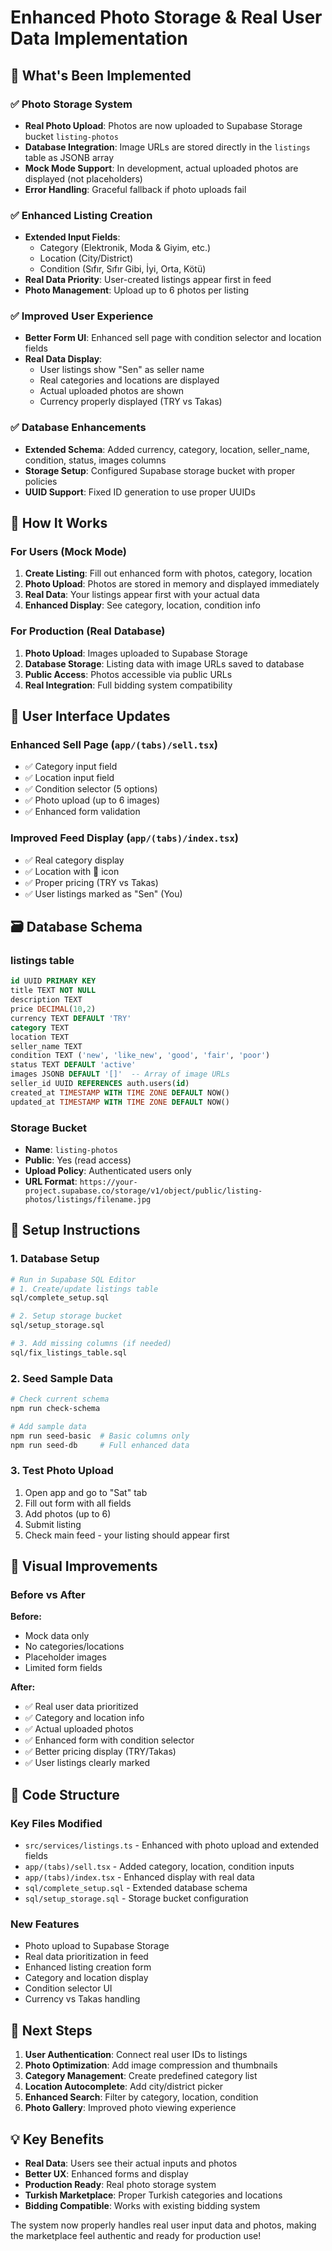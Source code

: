 # Enhanced Photo Storage & Real User Data Implementation

## 🎯 What's Been Implemented

### ✅ **Photo Storage System**
- **Real Photo Upload**: Photos are now uploaded to Supabase Storage bucket `listing-photos`
- **Database Integration**: Image URLs are stored directly in the `listings` table as JSONB array
- **Mock Mode Support**: In development, actual uploaded photos are displayed (not placeholders)
- **Error Handling**: Graceful fallback if photo uploads fail

### ✅ **Enhanced Listing Creation**
- **Extended Input Fields**: 
  - Category (Elektronik, Moda & Giyim, etc.)
  - Location (City/District)
  - Condition (Sıfır, Sıfır Gibi, İyi, Orta, Kötü)
- **Real Data Priority**: User-created listings appear first in feed
- **Photo Management**: Upload up to 6 photos per listing

### ✅ **Improved User Experience**
- **Better Form UI**: Enhanced sell page with condition selector and location fields
- **Real Data Display**: 
  - User listings show "Sen" as seller name
  - Real categories and locations are displayed
  - Actual uploaded photos are shown
  - Currency properly displayed (TRY vs Takas)

### ✅ **Database Enhancements**
- **Extended Schema**: Added currency, category, location, seller_name, condition, status, images columns
- **Storage Setup**: Configured Supabase storage bucket with proper policies
- **UUID Support**: Fixed ID generation to use proper UUIDs

## 🚀 **How It Works**

### **For Users (Mock Mode)**
1. **Create Listing**: Fill out enhanced form with photos, category, location
2. **Photo Upload**: Photos are stored in memory and displayed immediately
3. **Real Data**: Your listings appear first with your actual data
4. **Enhanced Display**: See category, location, condition info

### **For Production (Real Database)**
1. **Photo Upload**: Images uploaded to Supabase Storage
2. **Database Storage**: Listing data with image URLs saved to database
3. **Public Access**: Photos accessible via public URLs
4. **Real Integration**: Full bidding system compatibility

## 📱 **User Interface Updates**

### **Enhanced Sell Page (`app/(tabs)/sell.tsx`)**
- ✅ Category input field
- ✅ Location input field  
- ✅ Condition selector (5 options)
- ✅ Photo upload (up to 6 images)
- ✅ Enhanced form validation

### **Improved Feed Display (`app/(tabs)/index.tsx`)**
- ✅ Real category display
- ✅ Location with 📍 icon
- ✅ Proper pricing (TRY vs Takas)
- ✅ User listings marked as "Sen" (You)

## 🗃️ **Database Schema**

### **listings table**
```sql
id UUID PRIMARY KEY
title TEXT NOT NULL
description TEXT
price DECIMAL(10,2)
currency TEXT DEFAULT 'TRY'
category TEXT
location TEXT
seller_name TEXT
condition TEXT ('new', 'like_new', 'good', 'fair', 'poor')
status TEXT DEFAULT 'active'
images JSONB DEFAULT '[]'  -- Array of image URLs
seller_id UUID REFERENCES auth.users(id)
created_at TIMESTAMP WITH TIME ZONE DEFAULT NOW()
updated_at TIMESTAMP WITH TIME ZONE DEFAULT NOW()
```

### **Storage Bucket**
- **Name**: `listing-photos`
- **Public**: Yes (read access)
- **Upload Policy**: Authenticated users only
- **URL Format**: `https://your-project.supabase.co/storage/v1/object/public/listing-photos/listings/filename.jpg`

## 🔧 **Setup Instructions**

### **1. Database Setup**
```bash
# Run in Supabase SQL Editor
# 1. Create/update listings table
sql/complete_setup.sql

# 2. Setup storage bucket
sql/setup_storage.sql

# 3. Add missing columns (if needed)
sql/fix_listings_table.sql
```

### **2. Seed Sample Data**
```bash
# Check current schema
npm run check-schema

# Add sample data
npm run seed-basic  # Basic columns only
npm run seed-db     # Full enhanced data
```

### **3. Test Photo Upload**
1. Open app and go to "Sat" tab
2. Fill out form with all fields
3. Add photos (up to 6)
4. Submit listing
5. Check main feed - your listing should appear first

## 🎨 **Visual Improvements**

### **Before vs After**

**Before:**
- Mock data only
- No categories/locations
- Placeholder images
- Limited form fields

**After:**
- ✅ Real user data prioritized
- ✅ Category and location info
- ✅ Actual uploaded photos
- ✅ Enhanced form with condition selector
- ✅ Better pricing display (TRY/Takas)
- ✅ User listings clearly marked

## 📝 **Code Structure**

### **Key Files Modified**
- `src/services/listings.ts` - Enhanced with photo upload and extended fields
- `app/(tabs)/sell.tsx` - Added category, location, condition inputs
- `app/(tabs)/index.tsx` - Enhanced display with real data
- `sql/complete_setup.sql` - Extended database schema
- `sql/setup_storage.sql` - Storage bucket configuration

### **New Features**
- Photo upload to Supabase Storage
- Real data prioritization in feed
- Enhanced listing creation form
- Category and location display
- Condition selector UI
- Currency vs Takas handling

## 🚀 **Next Steps**

1. **User Authentication**: Connect real user IDs to listings
2. **Photo Optimization**: Add image compression and thumbnails
3. **Category Management**: Create predefined category list
4. **Location Autocomplete**: Add city/district picker
5. **Enhanced Search**: Filter by category, location, condition
6. **Photo Gallery**: Improved photo viewing experience

## 💡 **Key Benefits**

- **Real Data**: Users see their actual inputs and photos
- **Better UX**: Enhanced forms and display
- **Production Ready**: Real photo storage system
- **Turkish Marketplace**: Proper Turkish categories and locations
- **Bidding Compatible**: Works with existing bidding system

The system now properly handles real user input data and photos, making the marketplace feel authentic and ready for production use!
